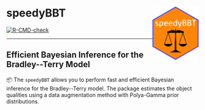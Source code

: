 # speedyBBT <img src='man/figures/speedyBBT.png' align="right" height="140px"/>
<!-- badges: start -->
  [![R-CMD-check](https://github.com/rowlandseymour/speedyBBT/actions/workflows/R-CMD-check.yaml/badge.svg)](https://github.com/rowlandseymour/speedyBBT/actions/workflows/R-CMD-check.yaml)
  <!-- badges: end -->
---
## Efficient Bayesian Inference for the Bradley--Terry Model
📦 The `speedyBBT` allows you to perform fast and efficient Bayesian inference for the Bradley--Terry model. The package estimates the object qualities using a data augmentation method with Polya-Gamma prior distributions. 



